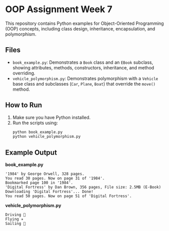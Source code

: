 # OOP Assignment Week 7

This repository contains Python examples for Object-Oriented Programming (OOP) concepts, including class design, inheritance, encapsulation, and polymorphism.

## Files

- `book_example.py`: Demonstrates a `Book` class and an `EBook` subclass, showing attributes, methods, constructors, inheritance, and method overriding.
- `vehicle_polymorphism.py`: Demonstrates polymorphism with a `Vehicle` base class and subclasses (`Car`, `Plane`, `Boat`) that override the `move()` method.

## How to Run

1. Make sure you have Python installed.
2. Run the scripts using:
   ```bash
   python book_example.py
   python vehicle_polymorphism.py
   ```

## Example Output

**book_example.py**
```
'1984' by George Orwell, 328 pages.
You read 30 pages. Now on page 31 of '1984'.
Bookmarked page 100 in '1984'.
'Digital Fortress' by Dan Brown, 356 pages, File size: 2.5MB (E-Book)
Downloading 'Digital Fortress'... Done!
You read 50 pages. Now on page 51 of 'Digital Fortress'.
```

**vehicle_polymorphism.py**
```
Driving 🚗
Flying ✈️
Sailing 🚤
``` 